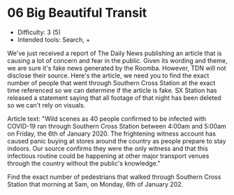 # 06 Big Beautiful Transit

* Difficulty: 3 (5)
* Intended tools: Search, +

We've just received a report of The Daily News publishing an article that is causing a lot of concern and fear in the public. Given its wording and theme, we are sure it's fake news generated by the Roomba. However, TDN will not disclose their source. Here's the article, we need you to find the exact number of people that went through Southern Cross Station at the exact time referenced so we can determine if the article is fake. SX Station has released a statement saying that all footage of that night has been deleted so we can't rely on visuals.

Article text: "Wild scenes as 40 people confirmed to be infected with COVID-19 ran through Southern Cross Station between 4:00am and 5:00am on Friday, the 6th of January 2020. The frightening witness account has caused panic buying at stores around the country as people prepare to stay indoors. Our source confirms they were the only witness and that this infectious routine could be happening at other major transport venues through the country without the public's knowledge."

Find the exact number of pedestrians that walked through Southern Cross Station that morning at 5am, on Monday, 6th of January 202.
